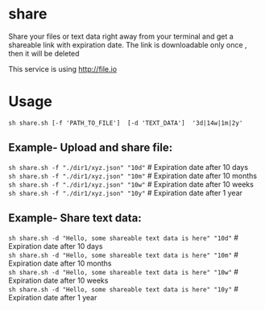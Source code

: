 # share
Share your files or text data right away from your terminal and get a shareable link with expiration date.  The link is downloadable only once , then it will be deleted 
 
 This service is using http://file.io
 
 <h1>Usage</h1>
 
 `sh share.sh [-f 'PATH_TO_FILE']  [-d 'TEXT_DATA']  '3d|14w|1m|2y'`
 
<h2>Example- Upload and share file:</h2>
 
 `sh share.sh -f "./dir1/xyz.json" "10d"`  # Expiration date after 10 days <br/>
 `sh share.sh -f "./dir1/xyz.json" "10m"`  # Expiration date after 10 months <br/>
 `sh share.sh -f "./dir1/xyz.json" "10w"`  # Expiration date after 10 weeks <br/>
 `sh share.sh -f "./dir1/xyz.json" "10y"`  # Expiration date after 1 year <br/>
 
 
 <h2>Example- Share text data:</h2>
 
 `sh share.sh -d "Hello, some shareable text data is here" "10d"`  # Expiration date after 10 days <br/>
 `sh share.sh -d "Hello, some shareable text data is here" "10m"`  # Expiration date after 10 months <br/>
 `sh share.sh -d "Hello, some shareable text data is here" "10w"`  # Expiration date after 10 weeks <br/>
 `sh share.sh -d "Hello, some shareable text data is here" "10y"`  # Expiration date after 1 year <br/>

